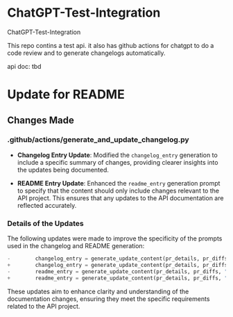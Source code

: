 # ChatGPT-Test-Integration
ChatGPT-Test-Integration

This repo contins a test api.
it also has github actions for chatgpt to do a code review and to generate changelogs automatically.

api doc: tbd

# Update for README

## Changes Made

### .github/actions/generate_and_update_changelog.py

- **Changelog Entry Update**: Modified the `changelog_entry` generation to include a specific summary of changes, providing clearer insights into the updates being documented.
  
- **README Entry Update**: Enhanced the `readme_entry` generation prompt to specify that the content should only include changes relevant to the API project. This ensures that any updates to the API documentation are reflected accurately.

### Details of the Updates

The following updates were made to improve the specificity of the prompts used in the changelog and README generation:

```python
-        changelog_entry = generate_update_content(pr_details, pr_diffs, "", "changelog", "")
+        changelog_entry = generate_update_content(pr_details, pr_diffs, "", "changelog", "This should be a brief summary of the changes.")
-        readme_entry = generate_update_content(pr_details, pr_diffs, "", "README", "This should be in md format. The output is a replacement of this file and should not have any place holders")
+        readme_entry = generate_update_content(pr_details, pr_diffs, "", "README", "This should be in md format. The output is a replacement of this file and should not have any place holders. this should only include changes to the api project. It needs to update the api docs when changed.")
```

These updates aim to enhance clarity and understanding of the documentation changes, ensuring they meet the specific requirements related to the API project.